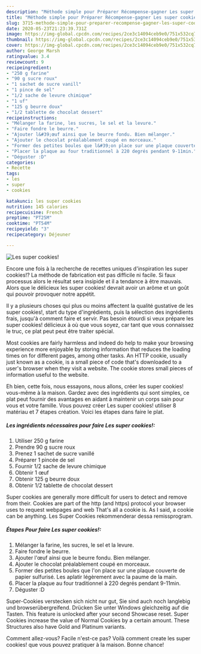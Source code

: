 ```yaml
---
description: "Méthode simple pour Préparer Récompense-gagner Les super cookies!"
title: "Méthode simple pour Préparer Récompense-gagner Les super cookies!"
slug: 3715-methode-simple-pour-preparer-recompense-gagner-les-super-cookies
date: 2020-05-23T21:23:39.731Z
image: https://img-global.cpcdn.com/recipes/2ce3c14094ceb9e0/751x532cq70/les-super-cookies-photo-principale-de-la-recette.jpg
thumbnail: https://img-global.cpcdn.com/recipes/2ce3c14094ceb9e0/751x532cq70/les-super-cookies-photo-principale-de-la-recette.jpg
cover: https://img-global.cpcdn.com/recipes/2ce3c14094ceb9e0/751x532cq70/les-super-cookies-photo-principale-de-la-recette.jpg
author: George Marsh
ratingvalue: 3.4
reviewcount: 9
recipeingredient:
- "250 g farine"
- "90 g sucre roux"
- "1 sachet de sucre vanill"
- "1 pince de sel"
- "1/2 sache de levure chimique"
- "1 uf"
- "125 g beurre doux"
- "1/2 tablette de chocolat dessert"
recipeinstructions:
- "Mélanger la farine, les sucres, le sel et la levure."
- "Faire fondre le beurre."
- "Ajouter l&#39;œuf ainsi que le beurre fondu. Bien mélanger."
- "Ajouter le chocolat préalablement coupé en morceaux."
- "Former des petites boules que l&#39;on place sur une plaque couverte de papier sulfurisé. Les aplatir légèrement avec la paume de la main."
- "Placer la plaque au four traditionnel à 220 degrés pendant 9-11min."
- "Déguster :D"
categories:
- Recette
tags:
- les
- super
- cookies

katakunci: les super cookies 
nutrition: 145 calories
recipecuisine: French
preptime: "PT25M"
cooktime: "PT54M"
recipeyield: "3"
recipecategory: Déjeuner

---
```



![Les super cookies!](https://img-global.cpcdn.com/recipes/2ce3c14094ceb9e0/751x532cq70/les-super-cookies-photo-principale-de-la-recette.jpg)

Encore une fois à la recherche de recettes uniques d'inspiration les super cookies!? La méthode de fabrication est pas difficile ni facile. Si faux processus alors le résultat sera insipide et il a tendance à être mauvais. Alors que le délicieux les super cookies! devrait avoir un arôme et un goût qui pouvoir provoquer notre appétit.

Il y a plusieurs choses qui plus ou moins affectent la qualité gustative de les super cookies!, start du type d'ingrédients, puis la sélection des ingrédients frais, jusqu'à comment faire et servir. Pas besoin étourdi si veux prépare les super cookies! délicieux à où que vous soyez, car tant que vous connaissez le truc, ce plat peut peut être traiter spécial.

Most cookies are fairly harmless and indeed do help to make your browsing experience more enjoyable by storing information that reduces the loading times on for different pages, among other tasks. An HTTP cookie, usually just known as a cookie, is a small piece of code that&#39;s downloaded to a user&#39;s browser when they visit a website. The cookie stores small pieces of information useful to the website.


Eh bien, cette fois, nous essayons, nous allons, créer les super cookies! vous-même à la maison. Gardez avec des ingrédients qui sont simples, ce plat peut fournir des avantages en aidant à maintenir un corps sain pour vous et votre famille. Vous pouvez créer Les super cookies! utiliser 8 matériau et 7 étapes création. Voici les étapes dans faire le plat.

<!--inarticleads1-->

##### Les ingrédients nécessaires pour faire Les super cookies!:

1. Utiliser 250 g farine
1. Prendre 90 g sucre roux
1. Prenez 1 sachet de sucre vanillé
1. Préparer 1 pincée de sel
1. Fournir 1/2 sache de levure chimique
1. Obtenir 1 œuf
1. Obtenir 125 g beurre doux
1. Obtenir 1/2 tablette de chocolat dessert


Super cookies are generally more difficult for users to detect and remove from their. Cookies are part of the http (and https) protocol your browser uses to request webpages and web That&#39;s all a cookie is. As I said, a cookie can be anything. Les Super Cookies rekommenderar dessa remissprogram. 

<!--inarticleads2-->

##### Étapes Pour faire Les super cookies!:

1. Mélanger la farine, les sucres, le sel et la levure.
1. Faire fondre le beurre.
1. Ajouter l&#39;œuf ainsi que le beurre fondu. Bien mélanger.
1. Ajouter le chocolat préalablement coupé en morceaux.
1. Former des petites boules que l&#39;on place sur une plaque couverte de papier sulfurisé. Les aplatir légèrement avec la paume de la main.
1. Placer la plaque au four traditionnel à 220 degrés pendant 9-11min.
1. Déguster :D


Super-Cookies verstecken sich nicht nur gut, Sie sind auch noch langlebig und browserübergreifend. Drücken Sie unter Windows gleichzeitig auf die Tasten. This feature is unlocked after your second Showcase reset. Super Cookies increase the value of Normal Cookies by a certain amount. These Structures also have Gold and Platinum variants. 


Comment allez-vous? Facile n'est-ce pas? Voilà comment create les super cookies! que vous pouvez pratiquer à la maison. Bonne chance!
